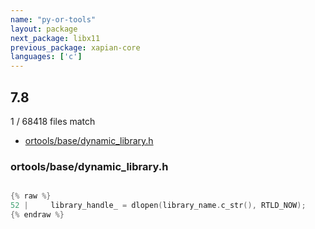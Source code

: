 ```yaml
---
name: "py-or-tools"
layout: package
next_package: libx11
previous_package: xapian-core
languages: ['c']
---
```

## 7.8
1 / 68418 files match

 - [ortools/base/dynamic_library.h](#ortoolsbasedynamic_libraryh)

### ortools/base/dynamic_library.h

```c

{% raw %}
52 |     library_handle_ = dlopen(library_name.c_str(), RTLD_NOW);
{% endraw %}

```